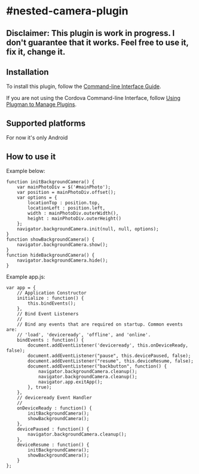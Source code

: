 #nested-camera-plugin
======================

Disclaimer:
This plugin is work in progress. I don't guarantee that it works. Feel free to use it, fix it, change it.
-----------

## Installation
To install this plugin, follow the [Command-line Interface Guide](http://cordova.apache.org/docs/en/edge/guide_cli_index.md.html#The%20Command-line%20Interface).


If you are not using the Cordova Command-line Interface, follow [Using Plugman to Manage Plugins](http://cordova.apache.org/docs/en/edge/plugin_ref_plugman.md.html).

## Supported platforms
For now it's only Android

## How to use it
Example below:
```
function initBackgroundCamera() {
	var mainPhotoDiv = $('#mainPhoto');
	var position = mainPhotoDiv.offset();
	var options = {
		locationTop : position.top,
		locationLeft : position.left,
		width : mainPhotoDiv.outerWidth(),
		height : mainPhotoDiv.outerHeight()
	};
	navigator.backgroundCamera.init(null, null, options);
}
function showBackgroundCamera() {
	navigator.backgroundCamera.show();
}
function hideBackgroundCamera() {
	navigator.backgroundCamera.hide();
}
```
Example app.js:

```
var app = {
	// Application Constructor
	initialize : function() {
		this.bindEvents();
	},
	// Bind Event Listeners
	//
	// Bind any events that are required on startup. Common events are:
	// 'load', 'deviceready', 'offline', and 'online'.
	bindEvents : function() {
		document.addEventListener('deviceready', this.onDeviceReady, false);
		document.addEventListener("pause", this.devicePaused, false);
		document.addEventListener("resume", this.deviceResume, false);
		document.addEventListener("backbutton", function() {
			navigator.backgroundCamera.cleanup();
			navigator.backgroundCamera.cleanup();
			navigator.app.exitApp();
		}, true);
	},
	// deviceready Event Handler
	//
	onDeviceReady : function() {
		initBackgroundCamera();
		showBackgroundCamera(); 
	},
	devicePaused : function() {
		navigator.backgroundCamera.cleanup();
	},
	deviceResume : function() {
		initBackgroundCamera();
        showBackgroundCamera(); 
	}
};
```